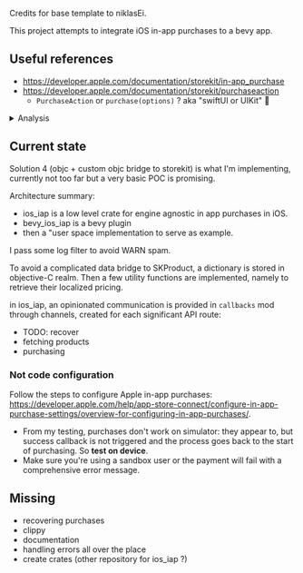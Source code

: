 Credits for base template to niklasEi.

This project attempts to integrate iOS in-app purchases to a bevy app.

## Useful references
- https://developer.apple.com/documentation/storekit/in-app_purchase
- https://developer.apple.com/documentation/storekit/purchaseaction
  - `PurchaseAction` or `purchase(options)` ? aka "swiftUI or UIKit" :thinking:
<details>
  <summary>Analysis</summary>

I'll be listing different approaches ranked from best to "less good" according to my opinion:

### 1
Best case scenario is that icrate supports StoreKit, as it's ticked on https://github.com/madsmtm/objc2/issues/393/.

It's the best case scenario because icrate would offer a community hub to collaborate on this project.

Unfortunately, StoreKit integration in icrate appears to not work on iOS, and fixing that needs thorough refactoring: https://github.com/madsmtm/objc2/issues/482.

### 2

Following advice of https://github.com/madsmtm/objc2/issues/482 : we could fork icrate and fix the problem in a "dirty" way.

This approach is fine for a project but not too great for a library. Also, it's still quite complicated from what I tried (icrate locally wasn't compilingm not sure why... )

### 3

leverage objc to call directly storekit API ; doable, but requires good knowledge in rust/objc ffi.

### 4

leverage objc but call a simpler custom objc API: the simplest choice, but requires a bit of manual work, as well as multiple languages used.

Honestly, even though I listed it last, I like its simplicity.
  
</details>

## Current state

Solution 4 (objc + custom objc bridge to storekit) is what I'm implementing, currently not too far but a very basic POC is promising.

Architecture summary:

- ios_iap is a low level crate for engine agnostic in app purchases in iOS.
- bevy_ios_iap is a bevy plugin
- then a "user space implementation to serve as example.

I pass some log filter to avoid WARN spam.

To avoid a complicated data bridge to SKProduct, a dictionary is stored in objective-C realm.
Then a few utility functions are implemented, namely to retrieve their localized pricing. 

in ios_iap, an opinionated communication is provided in `callbacks` mod through channels,
created for each significant API route:
- TODO: recover
- fetching products
- purchasing

### Not code configuration

Follow the steps to configure Apple in-app purchases: https://developer.apple.com/help/app-store-connect/configure-in-app-purchase-settings/overview-for-configuring-in-app-purchases/.

- From my testing, purchases don't work on simulator: they appear to, but success callback is not triggered and the process goes back to the start of purchasing. So **test on device**.
- Make sure you're using a sandbox user or the payment will fail with a comprehensive error message.

## Missing

- recovering purchases
- clippy
- documentation
- handling errors all over the place
- create crates (other repository for ios_iap ?)
